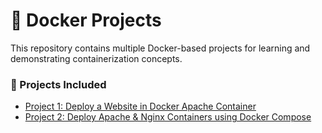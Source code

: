 # 🐳 Docker Projects

This repository contains multiple Docker-based projects for learning and demonstrating containerization concepts.

### 📂 Projects Included
- [Project 1: Deploy a Website in Docker Apache Container](/project-1/)
- [Project 2: Deploy Apache & Nginx Containers using Docker Compose](/project-2/)
